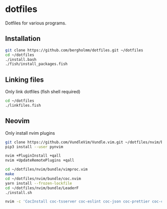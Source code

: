 # dotfiles
Dotfiles for various programs.

## Installation

```bash
git clone https://github.com/bergholmm/dotfiles.git ~/dotfiles
cd ~/dotfiles
./install.bash
./fish/install_packages.fish
```

## Linking files

Only link dotfiles (fish shell required)
```bash
cd ~/dotfiles
./linkfiles.fish
```

## Neovim

Only install nvim plugins
```bash
git clone https://github.com/VundleVim/Vundle.vim.git ~/dotfiles/nvim/bundle/Vundle.vim
pip3 install --user pynvim

nvim +PluginInstall +qall
nvim +UpdateRemotePlugins +qall

cd ~/dotfiles/nvim/bundle/vimproc.vim
make
cd ~/dotfiles/nvim/bundle/coc.nvim
yarn install --frozen-lockfile
cd ~/dotfiles/nvim/bundle/LeaderF
./install.sh

nvim -c 'CocInstall coc-tsserver coc-eslint coc-json coc-prettier coc-css'
```
